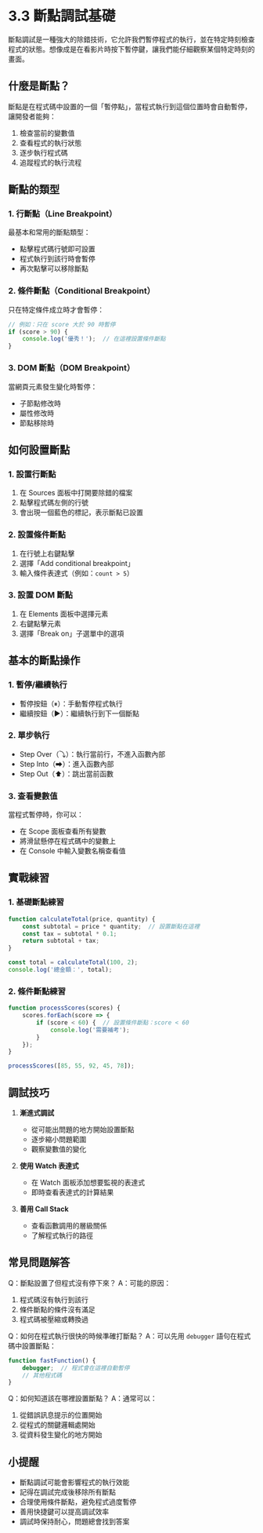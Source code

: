 # 3.3 斷點調試基礎

斷點調試是一種強大的除錯技術，它允許我們暫停程式的執行，並在特定時刻檢查程式的狀態。想像成是在看影片時按下暫停鍵，讓我們能仔細觀察某個特定時刻的畫面。

## 什麼是斷點？

斷點是在程式碼中設置的一個「暫停點」，當程式執行到這個位置時會自動暫停，讓開發者能夠：
1. 檢查當前的變數值
2. 查看程式的執行狀態
3. 逐步執行程式碼
4. 追蹤程式的執行流程

## 斷點的類型

### 1. 行斷點（Line Breakpoint）
最基本和常用的斷點類型：
- 點擊程式碼行號即可設置
- 程式執行到該行時會暫停
- 再次點擊可以移除斷點

### 2. 條件斷點（Conditional Breakpoint）
只在特定條件成立時才會暫停：
```javascript
// 例如：只在 score 大於 90 時暫停
if (score > 90) {
    console.log('優秀！');  // 在這裡設置條件斷點
}
```

### 3. DOM 斷點（DOM Breakpoint）
當網頁元素發生變化時暫停：
- 子節點修改時
- 屬性修改時
- 節點移除時

## 如何設置斷點

### 1. 設置行斷點
1. 在 Sources 面板中打開要除錯的檔案
2. 點擊程式碼左側的行號
3. 會出現一個藍色的標記，表示斷點已設置

### 2. 設置條件斷點
1. 在行號上右鍵點擊
2. 選擇「Add conditional breakpoint」
3. 輸入條件表達式（例如：`count > 5`）

### 3. 設置 DOM 斷點
1. 在 Elements 面板中選擇元素
2. 右鍵點擊元素
3. 選擇「Break on」子選單中的選項

## 基本的斷點操作

### 1. 暫停/繼續執行
- 暫停按鈕（⏸）：手動暫停程式執行
- 繼續按鈕（▶）：繼續執行到下一個斷點

### 2. 單步執行
- Step Over（⤵）：執行當前行，不進入函數內部
- Step Into（➡）：進入函數內部
- Step Out（⬆）：跳出當前函數

### 3. 查看變數值
當程式暫停時，你可以：
- 在 Scope 面板查看所有變數
- 將滑鼠懸停在程式碼中的變數上
- 在 Console 中輸入變數名稱查看值

## 實戰練習

### 1. 基礎斷點練習
```javascript
function calculateTotal(price, quantity) {
    const subtotal = price * quantity;  // 設置斷點在這裡
    const tax = subtotal * 0.1;
    return subtotal + tax;
}

const total = calculateTotal(100, 2);
console.log('總金額：', total);
```

### 2. 條件斷點練習
```javascript
function processScores(scores) {
    scores.forEach(score => {
        if (score < 60) {  // 設置條件斷點：score < 60
            console.log('需要補考');
        }
    });
}

processScores([85, 55, 92, 45, 78]);
```

## 調試技巧

1. **漸進式調試**
   - 從可能出問題的地方開始設置斷點
   - 逐步縮小問題範圍
   - 觀察變數值的變化

2. **使用 Watch 表達式**
   - 在 Watch 面板添加想要監視的表達式
   - 即時查看表達式的計算結果

3. **善用 Call Stack**
   - 查看函數調用的層級關係
   - 了解程式執行的路徑

## 常見問題解答

Q：斷點設置了但程式沒有停下來？
A：可能的原因：
1. 程式碼沒有執行到該行
2. 條件斷點的條件沒有滿足
3. 程式碼被壓縮或轉換過

Q：如何在程式執行很快的時候準確打斷點？
A：可以先用 `debugger` 語句在程式碼中設置斷點：
```javascript
function fastFunction() {
    debugger;  // 程式會在這裡自動暫停
    // 其他程式碼
}
```

Q：如何知道該在哪裡設置斷點？
A：通常可以：
1. 從錯誤訊息提示的位置開始
2. 從程式的關鍵邏輯處開始
3. 從資料發生變化的地方開始

## 小提醒

- 斷點調試可能會影響程式的執行效能
- 記得在調試完成後移除所有斷點
- 合理使用條件斷點，避免程式過度暫停
- 善用快捷鍵可以提高調試效率
- 調試時保持耐心，問題總會找到答案 